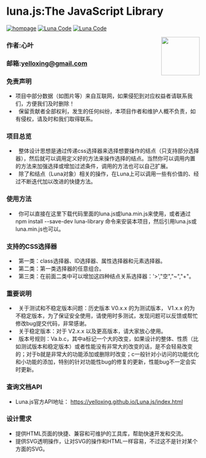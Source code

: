 # luna.js:The JavaScript Library

[![hompage](https://github.com/yelloxing/Luna.js/blob/master/SVG/github.svg)](https://github.com/yelloxing)
[![Luna Code](https://github.com/yelloxing/Luna.js/blob/master/SVG/luna.svg)](https://github.com/yelloxing/Luna.js)
[![Luna Code](https://github.com/yelloxing/Luna.js/blob/master/SVG/license.svg)](https://github.com/yelloxing/Luna.js/blob/master/LICENSE)

<img align="right" height="100" src="https://github.com/yelloxing/Luna.js/blob/master/luna.png">

### 作者:心叶
### 邮箱:yelloxing@gmail.com

### 免责声明
*   项目中部分数据（如图片等）来自互联网，如果侵犯到对应权益者请联系我们，方便我们及时删除！
*   保留贡献者全部权利，发生的任何纠纷，本项目作者和维护人概不负责，如有侵权，请及时和我们取得联系。

### 项目总览
*   整体设计思想是通过传递css选择器来选择想要操作的结点（只支持部分选择器），然后就可以调用定义好的方法来操作选择的结点。当然你可以调用内置的方法来加强选择或增加过滤条件，调用的方法也可以自己扩展。
*   除了和结点（Luna对象）相关的操作，在Luna上可以调用一些有价值的、经过不断迭代加以改进的快捷方法。

### 使用方法
*   你可以直接在这里下载代码里面的luna.js或luna.min.js来使用，或者通过npm install --save-dev luna-library 命令来安装本项目，然后引用luna.js或luna.min.js也可以。

### 支持的CSS选择器
*   第一类：class选择器、ID选择器、属性选择器和元素选择器。
*   第二类：第一类选择器的任意组合。
*   第三类：在前面二类中可以增加这四种结点关系选择器：'>',"空","~","+"。

### 重要说明
*   关于测试和不稳定版本问题：历史版本 V0.x.x 的为测试版本， V1.x.x 的为不稳定版本，为了保证安全使用，请使用时多测试，发现问题可以反馈或帮忙修改bug提交代码，非常感谢。
*   关于稳定版本：对于 V2.x.x 以及更高版本，请大家放心使用。
*   版本号规则：Va.b.c，其中a标记一个大的改变，如果设计的整体、性质（比如测试版本和稳定版本）或者性能没有非常大的改变的话，是不会轻易改变的；对于b就是非常大的功能添加或删除时改变；c一般针对小访问的功能优化和小功能的添加，特别的针对功能性bug的修复的更新，性能bug不一定会实时更新。

### 查询文档API
*   Luna.js官方API地址： https://yelloxing.github.io/Luna.js/index.html 

### 设计需求
*   提供HTML页面的快捷、兼容和可维护的工具库，帮助快速开发和交流。
*   提供SVG透明操作，让对SVG的操作和HTML一样容易，不过这不是针对某个方面的SVG。
